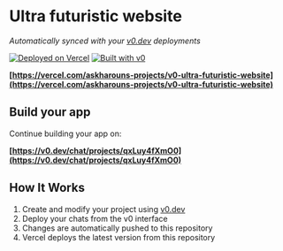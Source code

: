 # Ultra futuristic website

*Automatically synced with your [v0.dev](https://v0.dev) deployments*

[![Deployed on Vercel](https://img.shields.io/badge/Deployed%20on-Vercel-black?style=for-the-badge&logo=vercel)](https://vercel.com/askharouns-projects/v0-ultra-futuristic-website)
[![Built with v0](https://img.shields.io/badge/Built%20with-v0.dev-black?style=for-the-badge)](https://v0.dev/chat/projects/qxLuy4fXmO0)


**[https://vercel.com/askharouns-projects/v0-ultra-futuristic-website](https://vercel.com/askharouns-projects/v0-ultra-futuristic-website)**

## Build your app

Continue building your app on:

**[https://v0.dev/chat/projects/qxLuy4fXmO0](https://v0.dev/chat/projects/qxLuy4fXmO0)**

## How It Works

1. Create and modify your project using [v0.dev](https://v0.dev)
2. Deploy your chats from the v0 interface
3. Changes are automatically pushed to this repository
4. Vercel deploys the latest version from this repository
